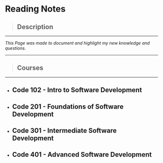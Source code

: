 # **Reading Notes**

>## **Description**

---
*This Page was made to document and highlight my new knowledge and questions.*

---

>## **Courses**

---

- ## Code 102 - Intro to Software Development

- ## Code 201 - Foundations of Software Development

- ## Code 301 - Intermediate Software Development

- ## Code 401 - Advanced Software Development
